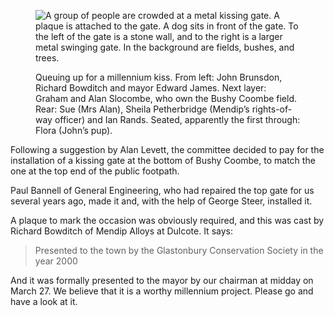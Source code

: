 <figure>
<img src="../kissinggate.jpg" alt="A group of people are crowded at a metal kissing gate. A plaque is attached to the gate. A dog sits in front of the gate. To the left of the gate is a stone wall, and to the right is a larger metal swinging gate. In the background are fields, bushes, and trees.">
<figcaption>

Queuing up for a millennium kiss. From left: John Brunsdon, Richard
Bowditch and mayor Edward James. Next layer: Graham and Alan Slocombe,
who own the Bushy Coombe field. Rear: Sue (Mrs Alan), Sheila
Petherbridge (Mendip’s rights-of-way officer) and Ian Rands. Seated,
apparently the first through: Flora (John’s pup).

</figcaption>
</figure>

Following a suggestion by Alan Levett, the committee decided to pay for
the installation of a kissing gate at the bottom of Bushy Coombe, to
match the one at the top end of the public footpath.

Paul Bannell of General Engineering, who had repaired the top gate for
us several years ago, made it and, with the help of George Steer,
installed it.

A plaque to mark the occasion was obviously required, and this was cast
by Richard Bowditch of Mendip Alloys at Dulcote. It says:

> Presented to the town by the Glastonbury Conservation Society in the year 2000

And it was formally presented to the mayor by our chairman at midday on
March 27. We believe that it is a worthy millennium project. Please go
and have a look at it.
